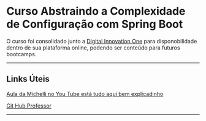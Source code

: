 
#  Curso Abstraindo a Complexidade de Configuração com Spring Boot 

O curso foi consolidado junto a [Digital Innovation One](https://digitalinnovation.one/) para disponobilidade dentro de sua plataforma online, podendo ser conteúdo para futuros bootcamps.

<hr/>

## Links Úteis

[Aula da Michelli no You Tube está tudo aqui bem explicadinho](https://www.youtube.com/watch?v=LXRU-Z36GEU&ab_channel=MichelliBrito)

[Git Hub Professor](https://github.com/digitalinnovationone/dio-springboot)


<hr/>



  
